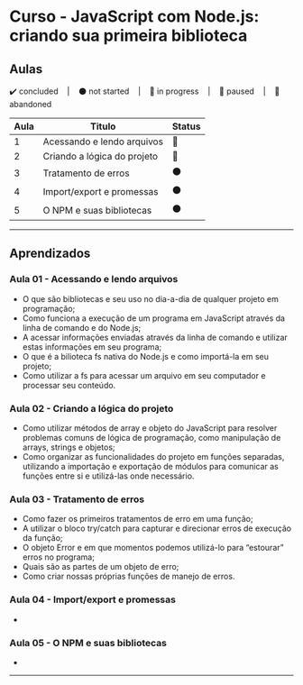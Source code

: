 # Curso - JavaScript com Node.js: criando sua primeira biblioteca

## Aulas
<p>
  ✔️ concluded &nbsp;&nbsp;&nbsp;|&nbsp;&nbsp;&nbsp;
  ⚫ not started &nbsp;&nbsp;&nbsp;|&nbsp;&nbsp;&nbsp;
  🔵 in progress &nbsp;&nbsp;&nbsp;|&nbsp;&nbsp;&nbsp;
  🔶 paused &nbsp;&nbsp;&nbsp;|&nbsp;&nbsp;&nbsp;
  🔴 abandoned 
</p>

| Aula | Titulo | Status |
| --- | --- | --- |
| 1 | Acessando e lendo arquivos  | 🔵 |
| 2 | Criando a lógica do projeto | 🔵 |
| 3 | Tratamento de erros | ⚫ |
| 4 | Import/export e promessas | ⚫ |
| 5 | O NPM e suas bibliotecas | ⚫ |

---

## Aprendizados

### Aula 01 - Acessando e lendo arquivos 
<ul>
  <li>O que são bibliotecas e seu uso no dia-a-dia de qualquer projeto em programação;</li>
  <li>Como funciona a execução de um programa em JavaScript através da linha de comando e do Node.js;</li>
  <li>A acessar informações enviadas através da linha de comando e utilizar estas informações em seu programa;</li>
  <li>O que é a bilioteca fs nativa do Node.js e como importá-la em seu projeto;</li>
  <li>Como utilizar a fs para acessar um arquivo em seu computador e processar seu conteúdo.</li>
</ul>

### Aula 02 - Criando a lógica do projeto
<ul>
  <li>Como utilizar métodos de array e objeto do JavaScript para resolver problemas comuns de lógica de programação, como manipulação de arrays, strings e objetos;</li>
  <li>Como organizar as funcionalidades do projeto em funções separadas, utilizando a importação e exportação de módulos para comunicar as funções entre si e utilizá-las onde necessário.</li>
</ul>

### Aula 03 - Tratamento de erros
<ul>
  <li>Como fazer os primeiros tratamentos de erro em uma função;</li>
  <li>A utilizar o bloco try/catch para capturar e direcionar erros de execução da função;</li>
  <li>O objeto Error e em que momentos podemos utilizá-lo para “estourar” erros no programa;</li>
  <li>Quais são as partes de um objeto de erro;</li>
  <li>Como criar nossas próprias funções de manejo de erros.</li>
</ul>

### Aula 04 - Import/export e promessas
<ul>
  <li></li>
</ul>

### Aula 05 - O NPM e suas bibliotecas
<ul>
  <li></li>
</ul>

---

<!-- ## 🎯 Projeto desenvolvido
Este é o screenshot do projeto que foi desenvolvido durante o curso:

<p align="center">
  <img alt="Miniatura da imagem do projeto"src="../../.github/thumbs/preview.jpg">
</p> -->